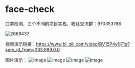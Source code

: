 # face-check
口罩检测，三个不同的项目实现，粉丝交流群：970353786

![2669437](https://user-images.githubusercontent.com/62045791/145139898-ffe61d9a-ab05-460b-9250-47c70cca441e.png)



视频演示链接：https://www.bilibili.com/video/BV15P4y1j71g?spm_id_from=333.999.0.0

图片演示：
![image](https://user-images.githubusercontent.com/62045791/139574551-9b8155f5-9c6e-4e5a-b603-c03cb4016bb1.png)
![image](https://user-images.githubusercontent.com/62045791/139574556-25b1758b-5b08-4c94-b2a7-74bfc5bf652a.png)
![image](https://user-images.githubusercontent.com/62045791/139574560-9c717d3d-3946-4c61-afee-824c639c1281.png)
![image](https://user-images.githubusercontent.com/62045791/139574563-2a783a70-fc91-4193-817a-5c26a5bd9dc8.png)

